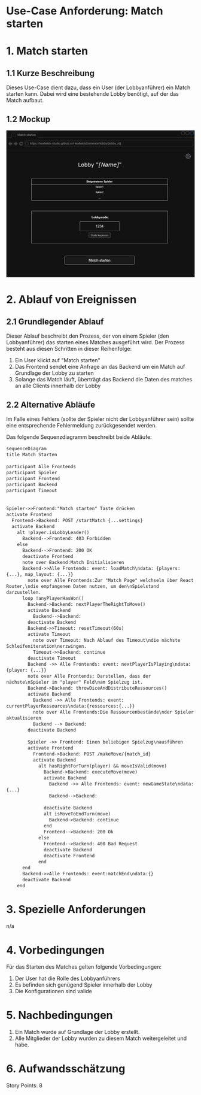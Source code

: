 # Use-Case Anforderung: Match starten

# 1. Match starten

## 1.1 Kurze Beschreibung
Dieses Use-Case dient dazu, dass ein User (der Lobbyanführer) ein Match starten kann. Dabei wird eine bestehende Lobby benötigt, auf der das Match aufbaut.

## 1.2 Mockup
![Mockup Match starten](match_starten.png)

# 2. Ablauf von Ereignissen

## 2.1 Grundlegender Ablauf
Dieser Ablauf beschreibt den Prozess, der von einem Spieler (den Lobbyanführer) das starten eines Matches ausgeführt wird. Der Prozess besteht aus diesen Schritten in dieser Reihenfolge:
1. Ein User klickt auf "Match starten"
2. Das Frontend sendet eine Anfrage an das Backend um ein Match auf Grundlage der Lobby zu starten
3. Solange das Match läuft, überträgt das Backend die Daten des matches an alle Clients innerhalb der Lobby

## 2.2 Alternative Abläufe
Im Falle eines Fehlers (sollte der Spieler nicht der Lobbyanführer sein) sollte eine entsprechende Fehlermeldung zurückgesendet werden.

Das folgende Sequenzdiagramm beschreibt beide Abläufe:
```mermaid
sequenceDiagram
title Match Starten

participant Alle Frontends
participant Spieler
participant Frontend
participant Backend
participant Timeout


Spieler->>Frontend:"Match starten" Taste drücken
activate Frontend
  Frontend->Backend: POST /startMatch {...settings}
  activate Backend
    alt !player.isLobbyLeader()
      Backend-->Frontend: 403 Forbidden
    else
      Backend-->Frontend: 200 OK
      deactivate Frontend
      note over Backend:Match Initialisieren
      Backend->>Alle Frontends: event: loadMatch\ndata: {players: {...}, map_layout: {...}}
        note over Alle Frontends:Zur "Match Page" welchseln über React Router,\ndie empfangenen Daten nutzen, um den\nSpielstand darzustellen.
      loop !anyPlayerHasWon()
        Backend->Backend: nextPlayerTheRightToMove()
        activate Backend
          Backend-->Backend:
        deactivate Backend
        Backend->>Timeout: resetTimeout(60s)
        activate Timeout
          note over Timeout: Nach Ablauf des Timeout\ndie nächste Schleifeniteration\nerzwingen.
          Timeout->>Backend: continue
        deactivate Timeout
        Backend ->> Alle Frontends: event: nextPlayerIsPlaying\ndata: {player: {...}}
        note over Alle Frontends: Darstellen, dass der nächste\nSpieler im "player" Feld\nam Spielzug ist.
        Backend->Backend: throwDiceAndDistributeRessources()
        activate Backend
          Backend ->> Alle Frontends: event: currentPlayerRessources\ndata:{ressources:{...}}
          note over Alle Frontends:Die Ressourcenbestände\nder Spieler aktualisieren
          Backend --> Backend:
        deactivate Backend
        
        Spieler ->> Frontend: Einen beliebigen Spielzug\nausführen
        activate Frontend
          Frontend->Backend: POST /makeMove/{match_id}
          activate Backend
            alt hasRightForTurn(player) && moveIsValid(move)
              Backend->Backend: executeMove(move)
              activate Backend
                Backend ->> Alle Frontends: event: newGameState\ndata: {...}
                Backend-->Backend:
                
              deactivate Backend
              alt isMoveToEndTurn(move)
                Backend->Backend: continue
              end
              Frontend-->Backend: 200 Ok
            else
              Frontend-->Backend: 400 Bad Request
              deactivate Backend
              deactivate Frontend
            end
      end
      Backend->>Alle Frontends: event:matchEnd\ndata:{}
      deactivate Backend
    end
```

# 3. Spezielle Anforderungen
n/a

# 4. Vorbedingungen
Für das Starten des Matches gelten folgende Vorbedingungen:
1. Der User hat die Rolle des Lobbyanführers
2. Es befinden sich genügend Spieler innerhalb der Lobby
3. Die Konfigurationen sind valide

# 5. Nachbedingungen
1. Ein Match wurde auf Grundlage der Lobby erstellt.
2. Alle Mitglieder der Lobby wurden zu diesem Match weitergeleitet und habe.

# 6. Aufwandsschätzung
Story Points: 8
